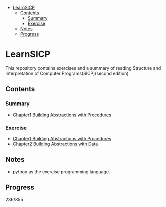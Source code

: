 - [LearnSICP](#learnsicp)
  - [Contents](#contents)
    - [Summary](#summary)
    - [Exercise](#exercise)
  - [Notes](#notes)
  - [Progress](#progress)

# LearnSICP

This repository contains exercises and a summary of reading Structure and Interpretation of Computer Programs(SICP)(second edition).

## Contents

### Summary

- [Chapter1 Building Abstractions with Procedures](./C1_BuildingAbstractionsWithProcedures/Summary.md)


### Exercise

- [Chapter1 Building Abstractions with Procedures](./C1_BuildingAbstractionsWithProcedures/Exercise.md)
- [Chapter2 Building Abstractions with Data](./C2_BuildingAbstractionsWithData/Exercise.md)

## Notes

- python as the exercise programming language.

## Progress

236/855